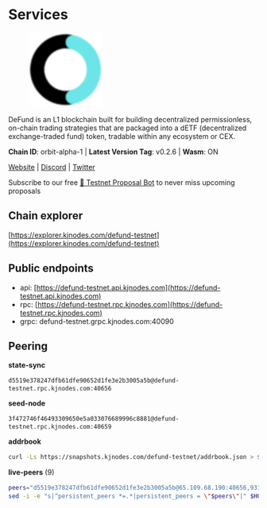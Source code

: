 # Services

<figure><img src="https://raw.githubusercontent.com/kj89/cosmos-images/main/logos/defund.png" width="150" alt=""><figcaption></figcaption></figure>

DeFund is an L1 blockchain built for building decentralized permissionless,  on-chain trading strategies that are packaged into a dETF (decentralized  exchange-traded fund) token, tradable within any ecosystem or CEX.

**Chain ID**: orbit-alpha-1 | **Latest Version Tag**: v0.2.6 | **Wasm**: ON

[Website](https://www.defund.app) | [Discord](https://discord.gg/FV26pRPZ3P) | [Twitter](https://twitter.com/defund_finance)



Subscribe to our free [🤖 Testnet Proposal Bot](https://t.me/kjnodes_testnet_proposal_bot) to never miss upcoming proposals


## Chain explorer
[https://explorer.kjnodes.com/defund-testnet](https://explorer.kjnodes.com/defund-testnet)

## Public endpoints

* api: [https://defund-testnet.api.kjnodes.com](https://defund-testnet.api.kjnodes.com)
* rpc: [https://defund-testnet.rpc.kjnodes.com](https://defund-testnet.rpc.kjnodes.com)
* grpc: defund-testnet.grpc.kjnodes.com:40090

## Peering

**state-sync**

```text
d5519e378247dfb61dfe90652d1fe3e2b3005a5b@defund-testnet.rpc.kjnodes.com:40656
```

**seed-node**

```text
3f472746f46493309650e5a033076689996c8881@defund-testnet.rpc.kjnodes.com:40659
```

**addrbook**
```bash
curl -Ls https://snapshots.kjnodes.com/defund-testnet/addrbook.json > $HOME/.defund/config/addrbook.json
```

**live-peers** (9)
```bash
peers="d5519e378247dfb61dfe90652d1fe3e2b3005a5b@65.109.68.190:40656,93153d3b1e9178f44bbbddf809a8cf7177715c03@37.221.71.67:45656,0c4361292add81649e299c8d390c7a0a4d043df3@65.108.4.233:26656,3594b1f46c6321d9f99cda8ad5ef5a367ce06ccf@199.247.16.116:26656,8a650a9761db8abc1096abc3d4a68431600ae835@62.171.149.101:46656,bfef03639bddf4fa503bb75c83af2b5f12c8276c@161.97.155.154:26656,2b76e96658f5e5a5130bc96d63f016073579b72d@51.91.215.40:45656,da81aefc4d073f57d617c74c34a2fb2b68106dfa@37.157.255.110:35656,9025df4274d533ac9d8135692d1364ff2199bdd1@176.105.200.242:40656"
sed -i -e "s|^persistent_peers *=.*|persistent_peers = \"$peers\"|" $HOME/.defund/config/config.toml
```

